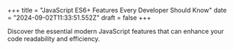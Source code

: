 +++
title = "JavaScript ES6+ Features Every Developer Should Know"
date = "2024-09-02T11:33:51.552Z"
draft = false
+++

  Discover the essential modern JavaScript features that can enhance your code readability and efficiency.
        